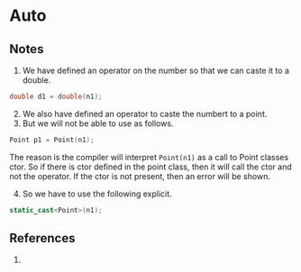 # Auto

## Notes
1. We have defined an operator on the number so that we can caste it to a double.

```cpp
double d1 = double(n1);
```

2. We also have defined an operator to caste the numbert to a point.
3. But we will not be able to use as follows.

```cpp
Point p1 = Point(n1);
```

The reason is the compiler will interpret `Point(n1)` as a call to Point classes ctor. So if there is ctor defined in the point class, then it will call the ctor and not the operator. If the ctor is not present, then an error will be shown. 

4. So we have to use the following explicit.

```cpp
static_cast<Point>(n1);
```


## References

1. 

